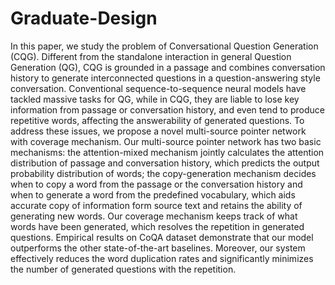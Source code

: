 # Graduate-Design

In this paper, we study the problem of Conversational Question Generation (CQG). Different from the standalone interaction in general Question Generation (QG), CQG is grounded in a passage and combines conversation history to generate interconnected questions in a question-answering style conversation. Conventional sequence-to-sequence neural models have tackled massive tasks for QG, while in CQG, they are liable to lose key information from passage or conversation history, and even tend to produce repetitive words, affecting the answerability of generated questions. To address these issues, we propose a novel multi-source pointer network with coverage mechanism. Our multi-source pointer network has two basic mechanisms: the attention-mixed mechanism jointly calculates the attention distribution of passage and conversation history, which predicts the output probability distribution of words; the copy-generation mechanism decides when to copy a word from the passage or the conversation history and when to generate a word from the predefined vocabulary, which aids accurate copy of information form source text and retains the ability of generating new words. Our coverage mechanism keeps track of what words have been generated, which resolves the repetition in generated questions. Empirical results on CoQA dataset demonstrate that our model outperforms the other state-of-the-art baselines. Moreover, our system effectively reduces the word duplication rates and significantly minimizes the number of generated questions with the repetition.
